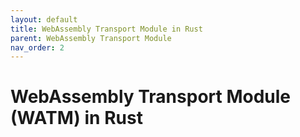 ```yaml
---
layout: default
title: WebAssembly Transport Module in Rust
parent: WebAssembly Transport Module
nav_order: 2
---
```


# WebAssembly Transport Module (WATM) in Rust

